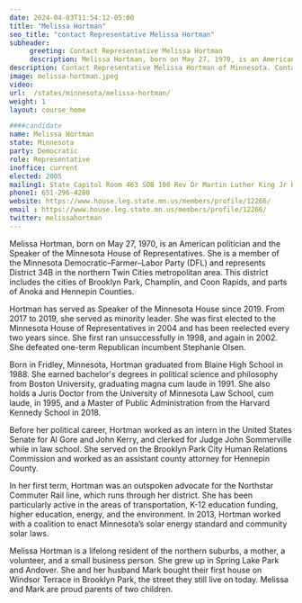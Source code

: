 ```yaml
---
date: 2024-04-03T11:54:12-05:00
title: "Melissa Hortman"
seo_title: "contact Representative Melissa Hortman"
subheader:
     greeting: Contact Representative Melissa Hortman
     description: Melissa Hortman, born on May 27, 1970, is an American politician and the Speaker of the Minnesota House of Representatives. She is a member of the Minnesota Democratic–Farmer–Labor Party (DFL) and represents District 34B in the northern Twin Cities metropolitan area.
description: Contact Representative Melissa Hortman of Minnesota. Contact information for Melissa Hortman includes email address, phone number, and mailing address.
image: melissa-hortman.jpeg
video:
url:  /states/minnesota/melissa-hortman/
weight: 1
layout: course_home

####candidate
name: Melissa Hortman
state: Minnesota
party: Democratic
role: Representative
inoffice: current
elected: 2005
mailing1: State Capitol Room 463 SOB 100 Rev Dr Martin Luther King Jr Blvd St. Paul, MN 55155-1298
phone1: 651-296-4280
website: https://www.house.leg.state.mn.us/members/profile/12266/
email : https://www.house.leg.state.mn.us/members/profile/12266/
twitter: melissahortman
---
```


Melissa Hortman, born on May 27, 1970, is an American politician and the Speaker of the Minnesota House of Representatives. She is a member of the Minnesota Democratic–Farmer–Labor Party (DFL) and represents District 34B in the northern Twin Cities metropolitan area. This district includes the cities of Brooklyn Park, Champlin, and Coon Rapids, and parts of Anoka and Hennepin Counties.

Hortman has served as Speaker of the Minnesota House since 2019. From 2017 to 2019, she served as minority leader. She was first elected to the Minnesota House of Representatives in 2004 and has been reelected every two years since. She first ran unsuccessfully in 1998, and again in 2002. She defeated one-term Republican incumbent Stephanie Olsen.

Born in Fridley, Minnesota, Hortman graduated from Blaine High School in 1988. She earned bachelor's degrees in political science and philosophy from Boston University, graduating magna cum laude in 1991. She also holds a Juris Doctor from the University of Minnesota Law School, cum laude, in 1995, and a Master of Public Administration from the Harvard Kennedy School in 2018.

Before her political career, Hortman worked as an intern in the United States Senate for Al Gore and John Kerry, and clerked for Judge John Sommerville while in law school. She served on the Brooklyn Park City Human Relations Commission and worked as an assistant county attorney for Hennepin County.

In her first term, Hortman was an outspoken advocate for the Northstar Commuter Rail line, which runs through her district. She has been particularly active in the areas of transportation, K-12 education funding, higher education, energy, and the environment. In 2013, Hortman worked with a coalition to enact Minnesota’s solar energy standard and community solar laws.

Melissa Hortman is a lifelong resident of the northern suburbs, a mother, a volunteer, and a small business person. She grew up in Spring Lake Park and Andover. She and her husband Mark bought their first house on Windsor Terrace in Brooklyn Park, the street they still live on today. Melissa and Mark are proud parents of two children.
